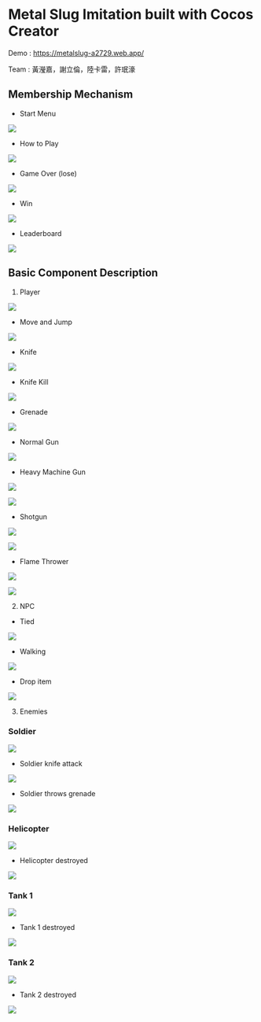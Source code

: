 # Metal Slug Imitation built with Cocos Creator
Demo : https://metalslug-a2729.web.app/

Team : 黃瀅嘉，謝立倫，陸卡雷，許珉濠

## Membership Mechanism

* Start Menu

![](https://raw.githubusercontent.com/rickho886/Metal-Slug/main/settings/startmenu.jpg)

* How to Play

![](https://raw.githubusercontent.com/rickho886/Metal-Slug/main/settings/rules.jpg)

* Game Over (lose)

![](https://raw.githubusercontent.com/rickho886/Metal-Slug/main/settings/gameover.jpg)

* Win

![](https://raw.githubusercontent.com/rickho886/Metal-Slug/main/settings/win.gif)

* Leaderboard

![](https://raw.githubusercontent.com/rickho886/Metal-Slug/main/settings/leaderboard.jpg)

## Basic Component Description

1. Player

![](https://raw.githubusercontent.com/rickho886/Metal-Slug/main/settings/player-idle.gif)

* Move and Jump

![](https://raw.githubusercontent.com/rickho886/Metal-Slug/main/settings/move%20and%20jump.gif)

* Knife

![](https://raw.githubusercontent.com/rickho886/Metal-Slug/main/settings/knife.gif)

* Knife Kill

![](https://raw.githubusercontent.com/rickho886/Metal-Slug/main/settings/knife-kill.gif)

* Grenade

![](https://raw.githubusercontent.com/rickho886/Metal-Slug/main/settings/hand-bomb.gif)

* Normal Gun

![](https://raw.githubusercontent.com/rickho886/Metal-Slug/main/settings/normal-gun.gif)

* Heavy Machine Gun

![](https://raw.githubusercontent.com/rickho886/Metal-Slug/main/settings/machine-gun-item.gif)

![](https://raw.githubusercontent.com/rickho886/Metal-Slug/main/settings/machine-gun.gif)

* Shotgun

![](https://raw.githubusercontent.com/rickho886/Metal-Slug/main/settings/shotgun-item.gif)

![](https://raw.githubusercontent.com/rickho886/Metal-Slug/main/settings/shotgun.gif)

* Flame Thrower

![](https://raw.githubusercontent.com/rickho886/Metal-Slug/main/settings/flame%20thrower-item.gif)

![](https://raw.githubusercontent.com/rickho886/Metal-Slug/main/settings/flame%20thrower.gif)

2. NPC

* Tied

![](https://raw.githubusercontent.com/rickho886/Metal-Slug/main/settings/item.gif)

* Walking

![](https://raw.githubusercontent.com/rickho886/Metal-Slug/main/settings/npc-walk.gif)

* Drop item

![](https://raw.githubusercontent.com/rickho886/Metal-Slug/main/settings/npc-give-item.gif)




3. Enemies

### Soldier

![](https://raw.githubusercontent.com/rickho886/Metal-Slug/main/settings/soldier.png)

* Soldier knife attack

![](https://raw.githubusercontent.com/rickho886/Metal-Slug/main/settings/enemy-knife.gif)

* Soldier throws grenade

![](https://raw.githubusercontent.com/rickho886/Metal-Slug/main/settings/enemy-grenade.gif)

### Helicopter

![](https://raw.githubusercontent.com/rickho886/Metal-Slug/main/settings/helicopter.png)

* Helicopter destroyed

![](https://gitlab.com/107062361/metal-slug/-/raw/master/enemy-plane.gif)

### Tank 1

![](https://raw.githubusercontent.com/rickho886/Metal-Slug/main/settings/tank1.png)

* Tank 1 destroyed

![](https://raw.githubusercontent.com/rickho886/Metal-Slug/main/settings/tank-enemy.gif)

### Tank 2

![](https://raw.githubusercontent.com/rickho886/Metal-Slug/main/settings/tank2.png)

* Tank 2 destroyed

![](https://raw.githubusercontent.com/rickho886/Metal-Slug/main/settings/tank-bomb%20enemy.gif)
